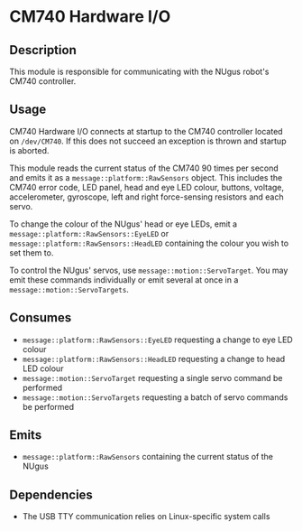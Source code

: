 # CM740 Hardware I/O

## Description

This module is responsible for communicating with the NUgus robot's CM740
controller.

## Usage

CM740 Hardware I/O connects at startup to the CM740 controller located on
`/dev/CM740`. If this does not succeed an exception is thrown and startup is
aborted.

This module reads the current status of the CM740 90 times per second and
emits it as a `message::platform::RawSensors` object. This includes the CM740 error
code, LED panel, head and eye LED colour, buttons, voltage, accelerometer,
gyroscope, left and right force-sensing resistors and each servo.

To change the colour of the NUgus' head or eye LEDs, emit a
`message::platform::RawSensors::EyeLED` or `message::platform::RawSensors::HeadLED`
containing the colour you wish to set them to.

To control the NUgus' servos, use `message::motion::ServoTarget`. You may
emit these commands individually or emit several at once in a `message::motion::ServoTargets`.

## Consumes

- `message::platform::RawSensors::EyeLED` requesting a change to eye LED colour
- `message::platform::RawSensors::HeadLED` requesting a change to head LED colour
- `message::motion::ServoTarget` requesting a single servo command be performed
- `message::motion::ServoTargets` requesting a batch of servo commands be performed

## Emits

- `message::platform::RawSensors` containing the current status of the NUgus

## Dependencies

- The USB TTY communication relies on Linux-specific system calls
